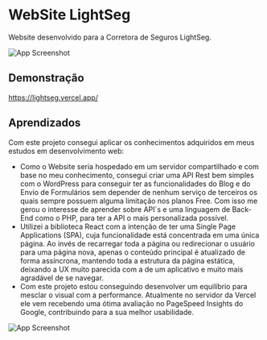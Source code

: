 # WebSite LightSeg

Website desenvolvido para a Corretora de Seguros LightSeg.


![App Screenshot](https://lightseg.com.br/imagens/screenchto-github-lightseg.png)


## Demonstração

https://lightseg.vercel.app/


## Aprendizados

Com este projeto consegui aplicar os conhecimentos adquiridos em meus estudos em desenvolvimento web:

- Como o Website seria hospedado em um servidor compartilhado e com base no meu conhecimento, consegui criar uma API Rest bem simples com o WordPress para conseguir ter as funcionalidades do Blog e do Envio de Formulários sem depender de nenhum serviço de terceiros os quais sempre possuem alguma limitação nos planos Free. Com isso me gerou o interesse de aprender sobre API`s e uma linguagem de Back-End como o PHP, para ter a API o mais personalizada possível.
- Utilizei a biblioteca React com a intenção de ter uma Single Page Applications (SPA), cuja funcionalidade está concentrada em uma única página. Ao invés de recarregar toda a página ou redirecionar o usuário para uma página nova, apenas o conteúdo principal é atualizado de forma assíncrona, mantendo toda a estrutura da página estática, deixando a UX muito parecida com a de um aplicativo e muito mais agradável de se navegar.
- Com este projeto estou conseguindo desenvolver um equilíbrio para mesclar o visual com a performance. Atualmente no servidor da Vercel ele vem recebendo uma ótima avaliação no PageSpeed Insights do Google, contribuindo para a sua melhor usabilidade.

![App Screenshot](https://lightseg.com.br/imagens/speedtest.jpg)